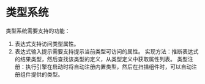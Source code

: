 # 类型系统

类型系统需要支持的功能：
1. 表达式支持访问类型属性。
2. 表达式输入提示需要支持提示当前类型可访问的属性。
实现方法：推断表达式的结果类型，然后查找该类型的定义，从类型定义中获取属性列表。
类型注册：执行引擎在启动时将自动注册内置类型，然后在扫描组件时，可以自动注册组件提供的类型。

